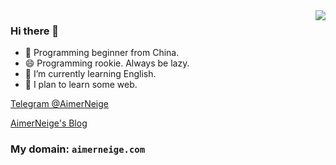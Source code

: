<a href="https://aimerneige.com/" target="_blank">
<img align="right" src="https://github-readme-stats.vercel.app/api?username=aimerneige&show_icons=true&hide_border=true&icon_color=33a6b8&title_color=184f57">
</a>

### Hi there 👋

- 🤔 Programming beginner from China.
- 😄 Programming rookie. Always be lazy.
- 🌱 I’m currently learning English.
- 🔭 I plan to learn some web.

[Telegram @AimerNeige](https://t.me/AimerNeige)

[AimerNeige's Blog](https://aimerneige.com)

### My domain: `aimerneige.com`

<!--
**aimerneige/aimerneige** is a ✨ _special_ ✨ repository because its `README.md` (this file) appears on your GitHub profile.

Here are some ideas to get you started:

- 🔭 I’m currently working on ...
- 🌱 I’m currently learning ...
- 👯 I’m looking to collaborate on ...
- 🤔 I’m looking for help with ...
- 💬 Ask me about ...
- 📫 How to reach me: ...
- 😄 Pronouns: ...
- ⚡ Fun fact: ...
-->
